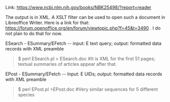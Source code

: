 Link: https://www.ncbi.nlm.nih.gov/books/NBK25498/?report=reader

The output is in XML. A XSLT filter can be used to open such a document in Libreoffice Writer. Here is a link for that: https://forum.openoffice.org/en/forum/viewtopic.php?f=45&t=3490 . I do not plan to do that for now. 

ESearch - ESummary/EFetch -- input: E text query; output: formatted data records with XML preamble
> $ perl ESearch.pl > ESearch.doc
#It is XML for the first 51 pages; textual summaries of articles appear after that. 

EPost - ESummary/EFetch -- Input: E UIDs; output: formatted data records with XML preamble
> $ perl EPost.pl >EPost.doc
#Very similar sequences for 5 different species

